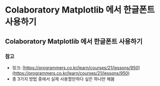 # Colaboratory Matplotlib 에서 한글폰트 사용하기



## Colaboratory Matplotlib 에서 한글폰트 사용하기

### 참고

* 링크: [https://programmers.co.kr/learn/courses/21/lessons/950](https://programmers.co.kr/learn/courses/21/lessons/950)
* 총 3가지 방법 중에서 실제 사용할만하다 싶은 하나만 해봄

